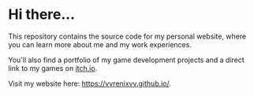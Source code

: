 # Hi there...

This repository contains the source code for my personal website, where you can learn more about me and my work experiences. 

You'll also find a portfolio of my game development projects and a direct link to my games on [itch.io](https://rahulrai.itch.io).

Visit my website here: https://vvrenixvv.github.io/.
